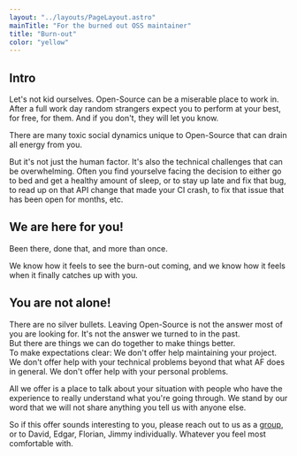 ```yaml
---
layout: "../layouts/PageLayout.astro"
mainTitle: "For the burned out OSS maintainer"
title: "Burn-out"
color: "yellow"
---
```


## Intro

Let's not kid ourselves. Open-Source can be a miserable place to work in.
After a full work day random strangers expect you to perform at your best, for free, for them.
And if you don't, they will let you know.

There are many toxic social dynamics unique to Open-Source that can drain all energy from you.

But it's not just the human factor. It's also the technical challenges that can be overwhelming.
Often you find yourselve facing the decision to either go to bed and get a healthy amount of sleep, or to stay up late and fix that bug, to read up on that API change that made your CI crash, to fix that issue that has been open for months, etc.

## We are here for you!

Been there, done that, and more than once.

We know how it feels to see the burn-out coming, and we know how it feels when it finally catches up with you.

## You are not alone!

There are no silver bullets. Leaving Open-Source is not the answer most of you are looking for. It's not the answer we turned to in the past.  
But there are things we can do together to make things better.  
To make expectations clear: We don't offer help maintaining your project. We don't offer help with your technical problems beyond that what AF does in general. We don't offer help with your personal problems.

All we offer is a place to talk about your situation with people who have the experience to really understand what you're going through.
We stand by our word that we will not share anything you tell us with anyone else.

So if this offer sounds interesting to you, please reach out to us as a [group](mailto:amplifyingfsharp@gmail.com), or to David, Edgar, Florian, Jimmy individually.
Whatever you feel most comfortable with.
